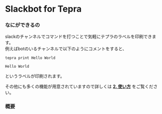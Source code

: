 # Slackbot for Tepra

### なにができるの
slackのチャンネルでコマンドを打つことで気軽にテプラのラベルを印刷できます。  
例えばbotのいるチャンネルで以下のようにコメントをすると、
```
tepra print Hello World
```

```
Hello World
```
というラベルが印刷されます。

その他にも多くの機能が用意されていますので詳しくは [**2. 使い方**](Usage.md) をご覧ください。

### 概要

